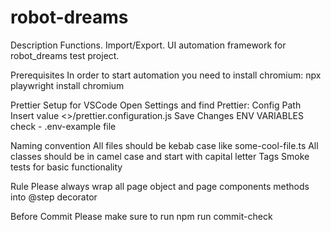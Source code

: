 # robot-dreams

Description
Functions. Import/Export.
UI automation framework for robot_dreams test project.

Prerequisites
In order to start automation you need to install chromium: npx playwright install chromium

Prettier Setup for VSCode
Open Settings and find Prettier: Config Path
Insert value <>/prettier.configuration.js
Save Changes
ENV VARIABLES
check - .env-example file

Naming convention
All files should be kebab case like some-cool-file.ts
All classes should be in camel case and start with capital letter
Tags
Smoke tests for basic functionality

Rule
Please always wrap all page object and page components methods into @step decorator

Before Commit
Please make sure to run npm run commit-check
